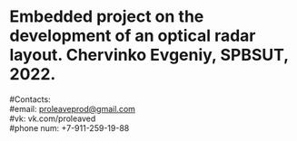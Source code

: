 # Embedded project on the development of an optical radar layout. Chervinko Evgeniy, SPBSUT, 2022.                                                              

#Contacts:                                                                                                                             
#email:      proleaveprod@gmail.com                                                                                                                             
#vk:         vk.com/proleaved                                                                                                                            
#phone num:  +7-911-259-19-88                                                                                             
